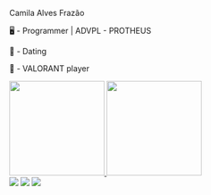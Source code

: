 Camila Alves Frazão

🖥️ - Programmer | ADVPL - PROTHEUS

💍 - Dating

👾 - VALORANT player
<div>
  <a href="https://github.com/camila-frazaosx">
  <img height= "170em" src= "https://github-readme-stats.vercel.app/api?username=Camila-FrazaoSx&show_icons=true&theme=dracula"/>
  <img height= "170em" src= "https://github-readme-stats.vercel.app/api/top-langs/?username=Camila-FrazaoSx&show_icons=true&theme=dracula" />
</div>
<div>
  <a href="https://www.linkedin.com/in/camila-alves-frazão-/" target="_blank"><img src="https://img.shields.io/badge/LinkedIn-0077B5?style=for-the-badge&logo=linkedin&logoColor=white" target="_blank"></a>
  <a href="https://www.instagram.com/camilalvesfrazao/" target="_blank"><img src="https://img.shields.io/badge/Instagram-E4405F?style=for-the-badge&logo=instagram&logoColor=white"></a>
  <a href="https://www.discord.gg/in/camilinhafrz/" target="_blank"><img src="https://img.shields.io/badge/Discord-7289DA?style=for-the-badge&logo=discord&logoColor=white"></a>
</div>



